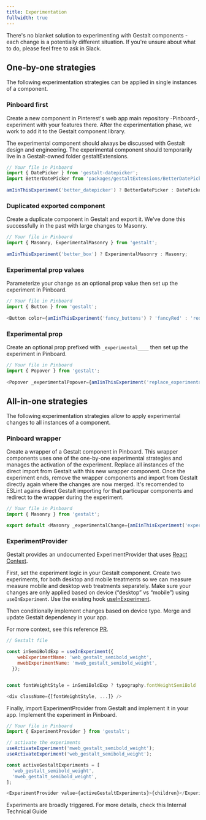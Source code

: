 ```yaml
---
title: Experimentation
fullwidth: true
---
```


There's no blanket solution to experimenting with Gestalt components - each change is a potentially different situation. If you're unsure about what to do, please feel free to ask in <PrivateLink display="inlineBlock" href="http://pinch.pinadmin.com/gestalt-web-slack">Slack</PrivateLink>. 

## One-by-one strategies

The following experimentation strategies can be applied in single instances of a component.

### Pinboard first

Create a new component in Pinterest's web app main repository -Pinboard-, experiment with your features there. After the experimentation phase, we work to add it to the Gestalt component library.

The experimental component should always be discussed with Gestalt design and engineering. The experimental component should temporarily live in a Gestalt-owned folder <PrivateLink display="inlineBlock" href="https://pdocs.pinadmin.com/docs/webapp/docs/gestalt-extensions">gestaltExtensions</PrivateLink>.

```js
// Your file in Pinboard
import { DatePicker } from 'gestalt-datepicker';
import BetterDatePicker from 'packages/gestaltExtensions/BetterDatePicker';
 
amIinThisExperiment('better_datepicker') ? BetterDatePicker : DatePicker;

```

### Duplicated exported component

Create a duplicate component in Gestalt and export it. We've done this successfully in the past with large changes to Masonry.

```js
// Your file in Pinboard
import { Masonry, ExperimentalMasonry } from 'gestalt';
 
amIinThisExperiment('better_box') ? ExperimentalMasonry : Masonry;

```
### Experimental prop values

Parameterize your change as an optional prop value then set up the experiment in Pinboard.

```js
// Your file in Pinboard
import { Button } from 'gestalt';
 
<Button color={amIinThisExperiment('fancy_buttons') ? 'fancyRed' : 'red'} />

```

### Experimental prop

Create an optional prop prefixed with `_experimental____` then set up the experiment in Pinboard.

```js
// Your file in Pinboard
import { Popover } from 'gestalt';
 
<Popover _experimentalPopover={amIinThisExperiment('replace_experimental_popover') ? 'newPopover' : 'default'} />

```

## All-in-one strategies

The following experimentation strategies allow to apply experimental changes to all instances of a component.

### Pinboard wrapper 

Create a wrapper of a Gestalt component in Pinboard. This wrapper components uses one of the one-by-one experimental strategies and manages the activation of the experiment. Replace all instances of the direct import from Gestalt with this new  wrapper component. Once the experiment ends, remove the wrapper components and import from Gestalt directly again where the changes are now merged. It's recomended to ESLint agains direct Gestalt importing for that particupar components and redirect to the wrapper during the experiment.


```js
// Your file in Pinboard
import { Masonry } from 'gestalt';

export default <Masonry _experimentalChange={amIinThisExperiment('experimental_masonry_change') ? 'experimentalChange' : 'default'} />

```

### ExperimentProvider 

Gestalt provides an undocumented ExperimentProvider that uses [React Context](https://react.dev/reference/react/createContext).

First, set the experiment logic in your Gestalt component. Create two experiments, for both desktop and mobile treatments so we can measure measure mobile and desktop web treatments separately. Make sure your changes are only applied based on device (“desktop” vs “mobile”) using  `useInExperiment`. Use the existing hook [useInExperiment](https://github.com/pinterest/gestalt/blob/e58352d456a61fa23361f0ea9f2a66b9659a7c35/packages/gestalt/src/useInExperiment.js#L5).


Then conditionally implement changes based on device type. Merge and update Gestalt dependency in your app. 

For more context, see this reference [PR](https://github.com/pinterest/gestalt/pull/2171/files).

```js
// Gestalt file

const inSemiBoldExp = useInExperiment({
    webExperimentName: 'web_gestalt_semibold_weight',
    mwebExperimentName: 'mweb_gestalt_semibold_weight',
  });


const fontWeightStyle = inSemiBoldExp ? typography.fontWeightSemiBold : typography.fontWeightBold;

<div className={[fontWeightStyle, ...]} />

```

Finally, import ExperimentProvider from Gestalt and implement it in your app. Implement the experiment in Pinboard.

```js
// Your file in Pinboard
import { ExperimentProvider } from 'gestalt';

// activate the experiments
useActivateExperiment('mweb_gestalt_semibold_weight');
useActivateExperiment('web_gestalt_semibold_weight');

const activeGestaltExperiments = [
  'web_gestalt_semibold_weight',
  'mweb_gestalt_semibold_weight',
];

<ExperimentProvider value={activeGestaltExperiments}>{children}</ExperimentProvider>;

```

Experiments are broadly triggered. For more details, check this <PrivateLink display="inlineBlock" href="https://docs.google.com/document/d/10Sy2l04mONqx4s_PrrmuHxZp5kOMfYtty0sB8KzkkaA/edit?usp=sharing">Internal Technical Guide</PrivateLink>




 
